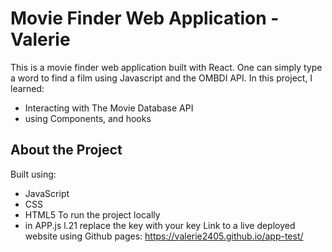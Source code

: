 # Movie Finder Web Application - Valerie

This is a movie finder web application built with React.
One can simply type a word to find a film using Javascript and the OMBDI API.
In this project, I learned:

- Interacting with The Movie Database API
- using Components, and hooks

## About the Project

Built using:

- JavaScript
- CSS
- HTML5
To run the project locally
- in APP.js l.21 replace the key with your key
Link to a live deployed website using Github pages:
 <https://valerie2405.github.io/app-test/>
